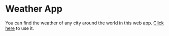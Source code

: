 # Weather App
You can find the weather of any city around the world in this web app.
[Click here](www.alfie-weather-app.netlify.app) to use it.
